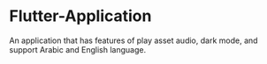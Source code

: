 # Flutter-Application
An application that has features of play asset audio, dark mode, and support Arabic and English language.
